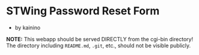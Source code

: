 # STWing Password Reset Form

* by kainino

**NOTE:** This webapp should be served DIRECTLY from the cgi-bin directory! The
directory including `README.md`, `.git`, etc., should not be visible publicly.
